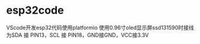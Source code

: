 # esp32code
VScode开发esp32代码使用platformio
使用0.96寸oled显示屏ssd131590时接线为SDA 接 PIN13，SCL 接 PIN18，GND接GND，VCC接3.3V
